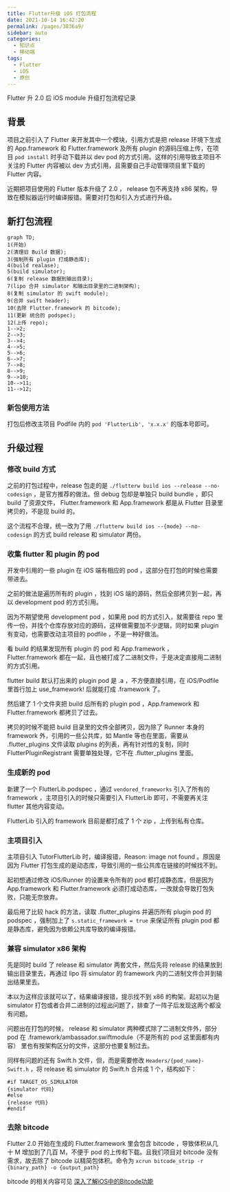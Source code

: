 ```yaml
---
title: Flutter升级 iOS 打包流程
date: 2021-10-14 16:42:20
permalink: /pages/3836a9/
sidebar: auto
categories:
  - 知识点
  - 移动端
tags:
  - Flutter
  - iOS
  - 原创
---
```


Flutter 升 2.0 后 iOS module 升级打包流程记录

<!-- more -->

## 背景

项目之前引入了 Flutter 来开发其中一个模块，引用方式是把 release 环境下生成的 App.framework 和 Flutter.framework 及所有 plugin 的源码压缩上传，在项目 `pod install` 时手动下载并以 dev pod 的方式引用。这样的引用导致主项目不关注的 Flutter 内容被以 dev 方式引用，且需要自己手动管理项目里下载的 Flutter 内容。

近期把项目使用的 Flutter 版本升级了 2.0 ， release 包不再支持 x86 架构，导致在模拟器运行时编译报错。需要对打包和引入方式进行升级。

## 新打包流程

```mermaid
graph TD;
1(开始)
2(清理旧 Build 数据);
3(强制所有 plugin 打成静态库);
4(build realase);
5(build simulator);
6(复制 release 数据到输出目录);
7(lipo 合并 simulator 和输出目录里的二进制架构);
8(复制 simulator 的 swift module);
9(合并 swift header);
10(去除 Flutter.framework 的 bitcode);
11(更新 统合的 podspec);
12(上传 repo);
1-->2;
2-->3;
3-->4;
4-->5;
5-->6;
6-->7;
7-->8;
8-->9;
9-->10;
10-->11;
11-->12;
```

### 新包使用方法

打包后修改主项目 Podfile 内的 `pod 'FlutterLib', 'x.x.x'` 的版本号即可。

## 升级过程



### 修改 build 方式

之前的打包过程中，release 包走的是 `./flutterw build ios --release --no-codesign` ，是官方推荐的做法。但 debug 包却是单独只 build bundle ，即只 build 了资源文件， Flutter.framework 和 App.framework 都是从 Flutter 目录里拷贝的，不是现 build 的。

这个流程不合理，统一改为了用 `./flutterw build ios --{mode} --no-codesign` 的方式 build release 和 simulator 两份。

### 收集 flutter 和 plugin 的 pod

开发中引用的一些 plugin 在 iOS 端有相应的 pod ，这部分在打包的时候也需要带进去。

之前的做法是遍历所有的 plugin ，找到 iOS 端的源码，然后全部拷贝到一起，再以 development pod 的方式引用。

因为不期望使用 development pod ，如果用 pod 的方式引入，就需要往 repo 里传一份，并找个仓库存放对应的源码，这样做需要加不少逻辑，同时如果 plugin 有变动，也需要改动主项目的 podfile ，不是一种好做法。

看 build 的结果发现所有 plugin 的 pod 和 App.framework ， Flutter.framework 都在一起，且也被打成了二进制文件，于是决定直接用二进制的方式引用。

flutter build 默认打出来的 plugin pod 是 .a ，不方便直接引用，在 iOS/Podfile 里首行加上 use_framework! 后就能打成 .framework 了。

然后建了 1 个文件夹把 build 后所有的 plugin pod ，App.framework 和 Flutter.framework 都拷贝了过去。

拷贝的时候不能把 build 目录里的文件全部拷贝，因为除了 Runner 本身的 framework 外，引用的一些公共库，如 Mantle 等也在里面，需要从 .flutter_plugins 文件读取 plugins 的列表，再有针对性的复制，同时 FlutterPluginRegistrant 需要单独处理，它不在 .flutter_plugins 里面。

### 生成新的 pod

新建了一个 FlutterLib.podspec ，通过  `vendored_frameworks` 引入了所有的 framework ，主项目引入的时候只需要引入 FlutterLib 即可，不需要再关注 flutter 其他内容变动。

FlutterLib 引入的 framework 目前是都打成了 1 个 zip ，上传到私有仓库。

### 主项目引入

主项目引入 TutorFlutterLib 时，编译报错，Reason: image not found 。原因是因为 Flutter 打包生成的是动态库，导致引用的一些公共库在链接的时候找不到。

起初想通过修改 iOS/Runner 的设置来令所有的 pod 都打成静态库，但是因为 App.framework 和 Flutter.framework 必须打成动态库，一改就会导致打包失败，只能无奈放弃。

最后用了比较 hack 的方法，读取 .flutter_plugins 并遍历所有 plugin pod 的 podspec ，强制加上了 `s.static_framework = true` 来保证所有 plugin pod 都是静态库，避免因为依赖公共库导致的编译报错。

### 兼容 simulator x86 架构

先是同时 build 了 release 和 simulator 两套文件，然后先将 release 的结果放到输出目录里去，再通过 lipo 将 simulator 的 framework 内的二进制文件合并到输出结果里去。

本以为这样应该就可以了，结果编译报错，提示找不到 x86 的构架。起初以为是 simulator 打包或者合并二进制的过程出问题了，排查了一阵子后发现这两个都没有问题。

问题出在打包的时候， release 和 simulator 两种模式除了二进制文件外，部分 pod 在 .framework/ambassador.swiftmodule（不是所有的 pod 这里面都有内容） 里也有按架构区分的文件，这部分也要复制过去。

同样有问题的还有 Swift.h 文件，但，而是需要修改 `Headers/{pod_name}-Swift.h` ，将 release 和 simulator 的 Swift.h 合并成 1 个，结构如下：

``` objc
#if TARGET_OS_SIMULATOR
{simulator 代码}
#else
{release 代码}
#endif
```

### 去除 bitcode

 Flutter 2.0 开始在生成的 Flutter.framework 里会包含 bitcode ，导致体积从几十 M 增加到了几百 M，不便于 pod 的上传和下载。且我们项目对 bitcode 没有需求，故去除了 bitcode 以精简包体积。命令为 `xcrun bitcode_strip -r {binary_path} -o {output_path}`

bitcode 的相关内容可见 [深入了解iOS中的Bitcode功能](https://juejin.cn/post/6968272595686785031)